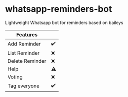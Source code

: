# whatsapp-reminders-bot
Lightweight Whatsapp bot for reminders based on baileys



| Features |  |
|-- |--|
| Add Reminder | :heavy_check_mark: |
| List Reminder | :x: |
| Delete Reminder | :x: |
| Help | :warning: |
| Voting | :x: |
| Tag everyone | ✔️ |
